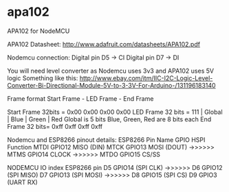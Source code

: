 # apa102
APA102 for NodeMCU

APA102 Datasheet: http://www.adafruit.com/datasheets/APA102.pdf

Nodemcu connection:
Digital pin D5 -> CI
Digital pin D7 -> DI

You will need level converter as Nodemcu uses 3v3 and APA102 uses 5V logic
Something like this: http://www.ebay.com/itm/IIC-I2C-Logic-Level-Converter-Bi-Directional-Module-5V-to-3-3V-For-Arduino-/131196183140

Frame format
Start Frame - LED Frame - End Frame

Start Frame 32bits = 0x00 0x00 0x00 0x00
LED Frame 32 bits = 111 | Global | Blue | Green | Red
Global is 5 bits
Blue, Green, Red are 8 bits each
End Frame 32 bits= 0xff 0xff 0xff 0xff






Nodemcu and ESP8266 pinout details:
ESP8266
Pin Name    GPIO    HSPI Function
MTDI    	GPIO12	MISO (DIN)
MTCK    	GPIO13	MOSI (DOUT)     ->>>>>>
MTMS    	GPIO14	CLOCK           ->>>>>>
MTDO        GPIO15	CS/SS

NODEMCU
IO index     ESP8266 pin
D5           GPIO14	 (SPI CLK)      ->>>>>>
D6           GPIO12	 (SPI MISO)
D7           GPIO13	 (SPI MOSI)     ->>>>>>
D8           GPIO15	 (SPI CS)
D9           GPIO3	 (UART RX)

